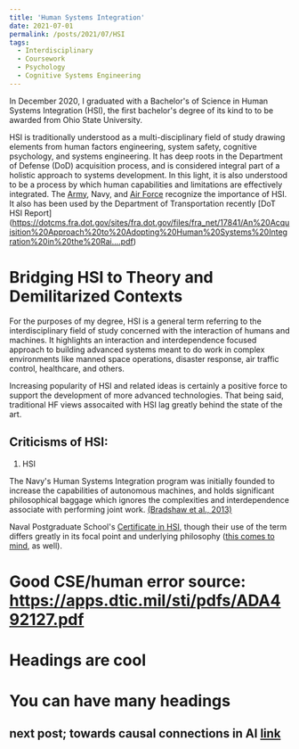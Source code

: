 ```yaml
---
title: 'Human Systems Integration'
date: 2021-07-01
permalink: /posts/2021/07/HSI
tags:
  - Interdisciplinary
  - Coursework
  - Psychology
  - Cognitive Systems Engineering
---
```




In December 2020, I graduated with a Bachelor's of Science in Human Systems Integration (HSI), the first bachelor's degree of its kind to to be awarded from Ohio State University. 

HSI is traditionally understood as a multi-disciplinary field of study drawing elements from human factors engineering, system safety, cognitive psychology, and systems engineering. It has deep roots in the Department of Defense (DoD) acquisition process, and is considered integral part of a holistic approach to systems development. In this light, it is also understood to be a process by which human capabilities and limitations are effectively integrated. The [Army](https://www.acqnotes.com/Attachments/HSI%20and%20ESOH%20Handbook%20for%20Pre%20MS%20A%20JCIDS%20and%20AoA%20Activities.pdf?_ga=2.130816399.1695205953.1625250278-595137530.1625250278), Navy, and [Air Force](https://www.acqnotes.com/Attachments/Air%20Force%20Human%20System%20Integration%20Handbook.pdf?_ga=2.138026672.1695205953.1625250278-595137530.1625250278) recognize the importance of HSI. It also has been used by the Department of Transportation recently [DoT HSI Report]
(https://dotcms.fra.dot.gov/sites/fra.dot.gov/files/fra_net/17841/An%20Acquisition%20Approach%20to%20Adopting%20Human%20Systems%20Integration%20in%20the%20Rai....pdf)




Bridging HSI to Theory and Demilitarized Contexts
======
For the purposes of my degree, HSI is a general term referring to the interdisciplinary field of study concerned with the interaction of humans and machines. It highlights an interaction and interdependence focused approach to building advanced systems meant to do work in complex environments like manned space operations, disaster response, air traffic control, healthcare, and others. 

Increasing popularity of HSI and related ideas is certainly a positive force to support the development of more advanced technologies. That being said, traditional HF views assocaited with HSI lag greatly behind the state of the art. 


Criticisms of HSI:
------
1) HSI 



The Navy's Human Systems Integration program was initially founded to increase the capabilities of autonomous machines, and holds significant philosophical baggage which ignores the complexities and interdependence associate with performing joint work.  [(Bradshaw et al., 2013)](https://www.researchgate.net/publication/260304859_The_Seven_Deadly_Myths_of_Autonomous_Systems)



Naval Postgraduate School's [Certificate in HSI](https://nps.edu/web/dl/cert_hsi), though their use of the term differs greatly in its focal point and underlying philosophy ([this comes to mind](https://features.propublica.org/navy-accidents/us-navy-crashes-japan-cause-mccain/), as well). 


Good CSE/human error source: https://apps.dtic.mil/sti/pdfs/ADA492127.pdf
=

Headings are cool
======

You can have many headings
======

next post; towards causal connections in AI [link](https://plato.stanford.edu/entries/chinese-room/#SystRepl)
------
